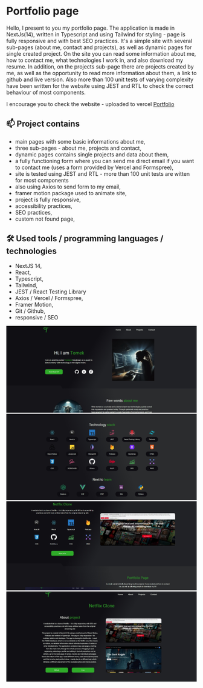 <h1>Portfolio page</h1>

<p>Hello, I present to you my portfolio page. The application is made in NextJs(14), written in Typescript and using Tailwind for styling - page is fully responsive and with best SEO practices. It's a simple site with several sub-pages (about me, contact and projects), as well as dynamic pages for single created project. On the site you can read some information about me, how to contact me, what technologies I work in, and also download my resume. In addition, on the projects sub-page there are projects created by me, as well as the opportunity to read more information about them, a link to github and live version. Also more than 100 unit tests of varying complexity have been written for the website using JEST and RTL to check the correct behaviour of most components.</p>

<p>I encourage you to check the website - uploaded to vercel <a href='https://tomaszzportfolio.vercel.app/'>Portfolio</a></p>

<h2>📫 Project contains</h2>

- main pages with some basic informations about me,
- three sub-pages - about me, projects and contact,
- dynamic pages contains single projects and data about them,
- a fully functioning form where you can send me direct email if you want to contact me (uses a form provided by Vercel and Formspree),
- site is tested using JEST and RTL - more than 100 unit tests are witten for most components
- also using Axios to send form to my email,
- framer motion package used to animate site,
- project is fully responsive,
- accessibility practices,
- SEO practices,
- custom not found page,

<h2>🛠 Used tools / programming languages / technologies</h2>

- NextJS 14,
- React,
- Typescript,
- Tailwind,
- JEST / React Testing Library
- Axios / Vercel / Formspree,
- Framer Motion,
- Git / Github,
- responsive / SEO

<div align='center'>
 <img src='./src/assets/photos/portfolio1.jpg'>
 <img src='./src/assets/photos/portfolio2.jpg'>
 <img src='./src/assets/photos/portfolio3.jpg'>
 <img src='./src/assets/photos/portfolio4.jpg'>
</div>
